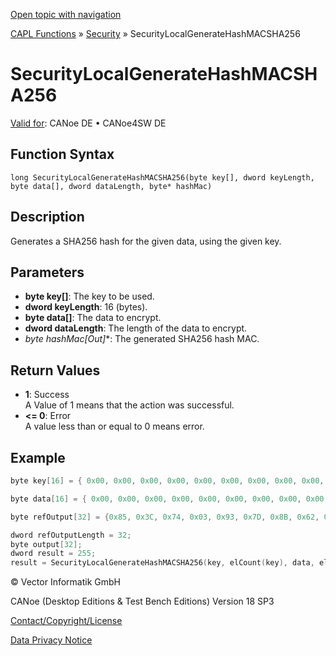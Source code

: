 [Open topic with navigation](../../../../../CANoeDEFamily.htm#Topics/CAPLFunctions/Security/Functions/CAPLfunctionSecurityLocalGenerateHashMACSHA256.md)

[CAPL Functions](../../CAPLfunctions.md) » [Security](../CAPLFunctionsSecurityOverview.md) » SecurityLocalGenerateHashMACSHA256

# SecurityLocalGenerateHashMACSHA256

[Valid for](../../../Shared/FeatureAvailability.md):  CANoe DE • CANoe4SW DE

## Function Syntax

```
long SecurityLocalGenerateHashMACSHA256(byte key[], dword keyLength, byte data[], dword dataLength, byte* hashMac)
```

## Description

Generates a SHA256 hash for the given data, using the given key.

## Parameters

- **byte key[]**: The key to be used.
- **dword keyLength**: 16 (bytes).
- **byte data[]**: The data to encrypt.
- **dword dataLength**: The length of the data to encrypt.
- **byte* hashMac[Out]**: The generated SHA256 hash MAC.

## Return Values

- **1**: Success  
  A Value of 1 means that the action was successful.
- **<= 0**: Error  
  A value less than or equal to 0 means error.

## Example

```c
byte key[16] = { 0x00, 0x00, 0x00, 0x00, 0x00, 0x00, 0x00, 0x00, 0x00, 0x00, 0x00, 0x00, 0x00, 0x00, 0x00, 0x00};

byte data[16] = { 0x00, 0x00, 0x00, 0x00, 0x00, 0x00, 0x00, 0x00, 0x00, 0x00, 0x00, 0x00, 0x00, 0x00, 0x00, 0x00};

byte refOutput[32] = {0x85, 0x3C, 0x74, 0x03, 0x93, 0x7D, 0x8B, 0x62, 0x39, 0x56, 0x9B, 0x18, 0x4E, 0xB7, 0x99, 0x3F, 0xC5, 0xF7, 0x51, 0xAE, 0xFC, 0xEA, 0x28, 0xF2, 0xC8, 0x63, 0x85, 0x8E, 0x2D, 0x29, 0xC5, 0x0B};

dword refOutputLength = 32;
byte output[32];
dword result = 255;
result = SecurityLocalGenerateHashMACSHA256(key, elCount(key), data, elCount(data), output);
```

© Vector Informatik GmbH

CANoe (Desktop Editions & Test Bench Editions) Version 18 SP3

[Contact/Copyright/License](../../../Shared/ContactCopyrightLicense.md)

[Data Privacy Notice](https://www.vector.com/int/en/company/get-info/privacy-policy/)